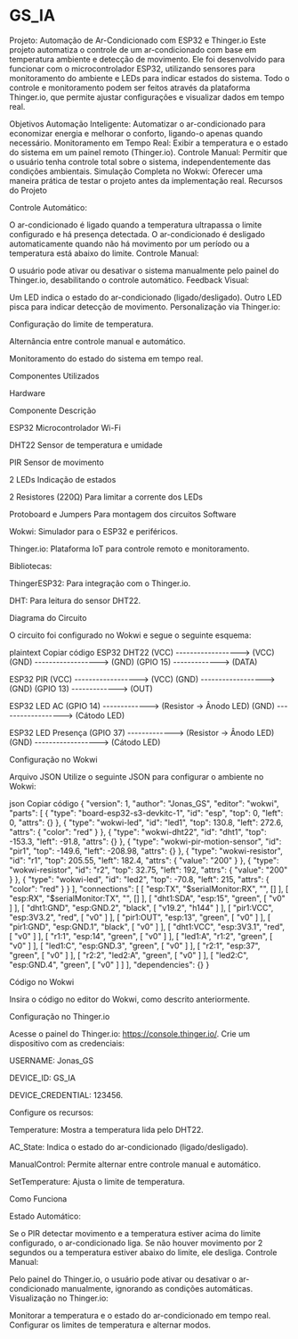 # GS_IA

Projeto: Automação de Ar-Condicionado com ESP32 e Thinger.io
Este projeto automatiza o controle de um ar-condicionado com base em temperatura ambiente e detecção de movimento. Ele foi desenvolvido para funcionar com o microcontrolador ESP32, utilizando sensores para monitoramento do ambiente e LEDs para indicar estados do sistema. Todo o controle e monitoramento podem ser feitos através da plataforma Thinger.io, que permite ajustar configurações e visualizar dados em tempo real.

Objetivos
Automação Inteligente: Automatizar o ar-condicionado para economizar energia e melhorar o conforto, ligando-o apenas quando necessário.
Monitoramento em Tempo Real: Exibir a temperatura e o estado do sistema em um painel remoto (Thinger.io).
Controle Manual: Permitir que o usuário tenha controle total sobre o sistema, independentemente das condições ambientais.
Simulação Completa no Wokwi: Oferecer uma maneira prática de testar o projeto antes da implementação real.
Recursos do Projeto

Controle Automático:

O ar-condicionado é ligado quando a temperatura ultrapassa o limite configurado e há presença detectada.
O ar-condicionado é desligado automaticamente quando não há movimento por um período ou a temperatura está abaixo do limite.
Controle Manual:

O usuário pode ativar ou desativar o sistema manualmente pelo painel do Thinger.io, desabilitando o controle automático.
Feedback Visual:

Um LED indica o estado do ar-condicionado (ligado/desligado).
Outro LED pisca para indicar detecção de movimento.
Personalização via Thinger.io:


Configuração do limite de temperatura.

Alternância entre controle manual e automático.

Monitoramento do estado do sistema em tempo real.

Componentes Utilizados

Hardware

Componente	Descrição

ESP32	Microcontrolador Wi-Fi

DHT22	Sensor de temperatura e umidade

PIR	Sensor de movimento

2 LEDs	Indicação de estados

2 Resistores (220Ω)	Para limitar a corrente dos LEDs

Protoboard e Jumpers	Para montagem dos circuitos
Software

Wokwi: Simulador para o ESP32 e periféricos.

Thinger.io: Plataforma IoT para controle remoto e monitoramento.

Bibliotecas:

ThingerESP32: Para integração com o Thinger.io.

DHT: Para leitura do sensor DHT22.

Diagrama do Circuito

O circuito foi configurado no Wokwi e segue o seguinte esquema:

plaintext
Copiar código
ESP32                     DHT22
(VCC) ------------------> (VCC)
(GND) ------------------> (GND)
(GPIO 15) -------------> (DATA)

ESP32                     PIR
(VCC) ------------------> (VCC)
(GND) ------------------> (GND)
(GPIO 13) -------------> (OUT)

ESP32                     LED AC
(GPIO 14) -------------> (Resistor -> Ânodo LED)
(GND) ------------------> (Cátodo LED)

ESP32                     LED Presença
(GPIO 37) -------------> (Resistor -> Ânodo LED)
(GND) ------------------> (Cátodo LED)

Configuração no Wokwi

Arquivo JSON
Utilize o seguinte JSON para configurar o ambiente no Wokwi:

json
Copiar código
{
  "version": 1,
  "author": "Jonas_GS",
  "editor": "wokwi",
  "parts": [
    { "type": "board-esp32-s3-devkitc-1", "id": "esp", "top": 0, "left": 0, "attrs": {} },
    { "type": "wokwi-led", "id": "led1", "top": 130.8, "left": 272.6, "attrs": { "color": "red" } },
    { "type": "wokwi-dht22", "id": "dht1", "top": -153.3, "left": -91.8, "attrs": {} },
    { "type": "wokwi-pir-motion-sensor", "id": "pir1", "top": -149.6, "left": -208.98, "attrs": {} },
    { "type": "wokwi-resistor", "id": "r1", "top": 205.55, "left": 182.4, "attrs": { "value": "200" } },
    { "type": "wokwi-resistor", "id": "r2", "top": 32.75, "left": 192, "attrs": { "value": "200" } },
    { "type": "wokwi-led", "id": "led2", "top": -70.8, "left": 215, "attrs": { "color": "red" } }
  ],
  "connections": [
    [ "esp:TX", "$serialMonitor:RX", "", [] ],
    [ "esp:RX", "$serialMonitor:TX", "", [] ],
    [ "dht1:SDA", "esp:15", "green", [ "v0" ] ],
    [ "dht1:GND", "esp:GND.2", "black", [ "v19.2", "h144" ] ],
    [ "pir1:VCC", "esp:3V3.2", "red", [ "v0" ] ],
    [ "pir1:OUT", "esp:13", "green", [ "v0" ] ],
    [ "pir1:GND", "esp:GND.1", "black", [ "v0" ] ],
    [ "dht1:VCC", "esp:3V3.1", "red", [ "v0" ] ],
    [ "r1:1", "esp:14", "green", [ "v0" ] ],
    [ "led1:A", "r1:2", "green", [ "v0" ] ],
    [ "led1:C", "esp:GND.3", "green", [ "v0" ] ],
    [ "r2:1", "esp:37", "green", [ "v0" ] ],
    [ "r2:2", "led2:A", "green", [ "v0" ] ],
    [ "led2:C", "esp:GND.4", "green", [ "v0" ] ]
  ],
  "dependencies": {}
}

Código no Wokwi

Insira o código no editor do Wokwi, como descrito anteriormente.

Configuração no Thinger.io

Acesse o painel do Thinger.io: https://console.thinger.io/.
Crie um dispositivo com as credenciais:

USERNAME: Jonas_GS

DEVICE_ID: GS_IA

DEVICE_CREDENTIAL: 123456.

Configure os recursos:

Temperature: Mostra a temperatura lida pelo DHT22.

AC_State: Indica o estado do ar-condicionado (ligado/desligado).

ManualControl: Permite alternar entre controle manual e automático.

SetTemperature: Ajusta o limite de temperatura.

Como Funciona

Estado Automático:

Se o PIR detectar movimento e a temperatura estiver acima do limite configurado, o ar-condicionado liga.
Se não houver movimento por 2 segundos ou a temperatura estiver abaixo do limite, ele desliga.
Controle Manual:

Pelo painel do Thinger.io, o usuário pode ativar ou desativar o ar-condicionado manualmente, ignorando as condições automáticas.
Visualização no Thinger.io:

Monitorar a temperatura e o estado do ar-condicionado em tempo real.
Configurar os limites de temperatura e alternar modos.
